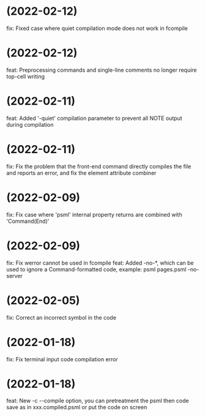 #  (2022-02-12)

fix: Fixed case where quiet compilation mode does not work in fcompile

#  (2022-02-12)

feat: Preprocessing commands and single-line comments no longer require top-cell writing

#  (2022-02-11)

feat: Added '-quiet' compilation parameter to prevent all NOTE output during compilation

#  (2022-02-11)

fix: Fix the problem that the front-end command directly compiles the file and reports an error, and fix the element attribute combiner

#  (2022-02-09)

fix: Fix case where 'psml' internal property returns are combined with 'Command(End)'

#  (2022-02-09)

fix: Fix werror cannot be used in fcompile
feat: Added -no-*, which can be used to ignore a Command-formatted code, example: psml pages.psml -no-server

#  (2022-02-05)

fix: Correct an incorrect symbol in the code

#  (2022-01-18)

fix: Fix terminal input code compilation error

#  (2022-01-18)

feat: New -c --compile option, you can pretreatment the psml then code save as in xxx.compiled.psml or put the code on screen


